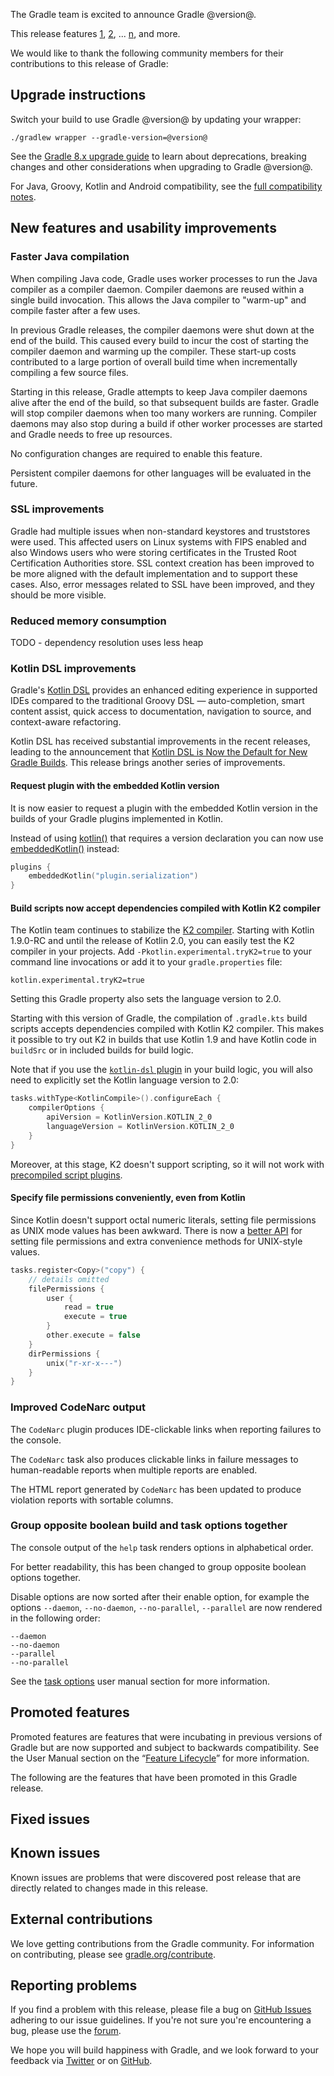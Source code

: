 The Gradle team is excited to announce Gradle @version@.

This release features [1](), [2](), ... [n](), and more.

<!-- 
Include only their name, impactful features should be called out separately below.
 [Some person](https://github.com/some-person)

 THiS LIST SHOULD BE ALPHABETIZED BY [PERSON NAME] - the docs:updateContributorsInReleaseNotes task will enforce this ordering, which is case-insensitive.
-->
We would like to thank the following community members for their contributions to this release of Gradle:

## Upgrade instructions

Switch your build to use Gradle @version@ by updating your wrapper:

`./gradlew wrapper --gradle-version=@version@`

See the [Gradle 8.x upgrade guide](userguide/upgrading_version_8.html#changes_@baseVersion@) to learn about deprecations, breaking changes and other considerations when upgrading to Gradle @version@.

For Java, Groovy, Kotlin and Android compatibility, see the [full compatibility notes](userguide/compatibility.html).   

## New features and usability improvements

<!-- Do not add breaking changes or deprecations here! Add them to the upgrade guide instead. -->

<!--

================== TEMPLATE ==============================

<a name="FILL-IN-KEY-AREA"></a>
### FILL-IN-KEY-AREA improvements

<<<FILL IN CONTEXT FOR KEY AREA>>>
Example:
> The [configuration cache](userguide/configuration_cache.html) improves build performance by caching the result of
> the configuration phase. Using the configuration cache, Gradle can skip the configuration phase entirely when
> nothing that affects the build configuration has changed.

#### FILL-IN-FEATURE
> HIGHLIGHT the usecase or existing problem the feature solves
> EXPLAIN how the new release addresses that problem or use case
> PROVIDE a screenshot or snippet illustrating the new feature, if applicable
> LINK to the full documentation for more details

================== END TEMPLATE ==========================


==========================================================
ADD RELEASE FEATURES BELOW
vvvvvvvvvvvvvvvvvvvvvvvvvvvvvvvvvvvvvvvvvvvvvvvvvvvvvvvvvv -->

### Faster Java compilation

When compiling Java code, Gradle uses worker processes to run the Java compiler as a compiler daemon. 
Compiler daemons are reused within a single build invocation. 
This allows the Java compiler to "warm-up" and compile faster after a few uses. 

In previous Gradle releases, the compiler daemons were shut down at the end of the build.
This caused every build to incur the cost of starting the compiler daemon and warming up the compiler.
These start-up costs contributed to a large portion of overall build time when incrementally compiling a few source files.

Starting in this release, Gradle attempts to keep Java compiler daemons alive after the end of the build, so that subsequent builds are faster.
Gradle will stop compiler daemons when too many workers are running. 
Compiler daemons may also stop during a build if other worker processes are started and Gradle needs to free up resources.

No configuration changes are required to enable this feature. 

<!-- TODO: Link to blog post that details the measurements -->

Persistent compiler daemons for other languages will be evaluated in the future.

<a name="SSL"></a>
### SSL improvements

Gradle had multiple issues when non-standard keystores and truststores were used.
This affected users on Linux systems with FIPS enabled and also Windows users who were storing certificates in the Trusted Root Certification Authorities store.
SSL context creation has been improved to be more aligned with the default implementation and to support these cases.
Also, error messages related to SSL have been improved, and they should be more visible.

### Reduced memory consumption

TODO - dependency resolution uses less heap

### Kotlin DSL improvements

Gradle's [Kotlin DSL](userguide/kotlin_dsl.html) provides an enhanced editing experience in supported IDEs compared to the traditional Groovy DSL — auto-completion, smart content assist, quick access to documentation, navigation to source, and context-aware refactoring.

Kotlin DSL has received substantial improvements in the recent releases, leading to the announcement that [Kotlin DSL is Now the Default for New Gradle Builds](https://blog.gradle.org/kotlin-dsl-is-now-the-default-for-new-gradle-builds).
This release brings another series of improvements.

#### Request plugin with the embedded Kotlin version

It is now easier to request a plugin with the embedded Kotlin version in the builds of your Gradle plugins implemented in Kotlin.

Instead of using [kotlin()](kotlin-dsl/gradle/org.gradle.kotlin.dsl/kotlin.html) that requires a version declaration you can now use [embeddedKotlin()](kotlin-dsl/gradle/org.gradle.kotlin.dsl/embedded-kotlin.html) instead:

```kotlin
plugins {
    embeddedKotlin("plugin.serialization")
}
```

#### Build scripts now accept dependencies compiled with Kotlin K2 compiler

The Kotlin team continues to stabilize the [K2 compiler](https://blog.jetbrains.com/kotlin/2023/02/k2-kotlin-2-0/).
Starting with Kotlin 1.9.0-RC and until the release of Kotlin 2.0, you can easily test the K2 compiler in your projects.
Add `-Pkotlin.experimental.tryK2=true` to your command line invocations or add it to your `gradle.properties` file:

```properties
kotlin.experimental.tryK2=true
```

Setting this Gradle property also sets the language version to 2.0.

Starting with this version of Gradle, the compilation of `.gradle.kts` build scripts accepts dependencies compiled with Kotlin K2 compiler.
This makes it possible to try out K2 in builds that use Kotlin 1.9 and have Kotlin code in `buildSrc` or in included builds for build logic.

Note that if you use the [`kotlin-dsl` plugin](userguide/kotlin_dsl.html#sec:kotlin-dsl_plugin) in your build logic, you will also need to explicitly set the Kotlin language version to 2.0:

```kotlin
tasks.withType<KotlinCompile>().configureEach {
    compilerOptions {
        apiVersion = KotlinVersion.KOTLIN_2_0
        languageVersion = KotlinVersion.KOTLIN_2_0
    }
}
```

Moreover, at this stage, K2 doesn't support scripting, so it will not work with [precompiled script plugins](userguide/custom_plugins.html#sec:precompiled_plugins).

#### Specify file permissions conveniently, even from Kotlin

Since Kotlin doesn't support octal numeric literals, setting file permissions as UNIX mode values has been awkward.
There is now a [better API](userguide/working_with_files.html#sec:setting_file_permissions) for setting file permissions and extra convenience methods for UNIX-style values.

```kotlin
tasks.register<Copy>("copy") {
    // details omitted
    filePermissions {
        user {
            read = true
            execute = true
        }
        other.execute = false
    }
    dirPermissions {
        unix("r-xr-x---")
    }
}
```

### Improved CodeNarc output

The `CodeNarc` plugin produces IDE-clickable links when reporting failures to the console.

The `CodeNarc` task also produces clickable links in failure messages to human-readable reports when multiple reports are enabled.

The HTML report generated by `CodeNarc` has been updated to produce violation reports with sortable columns. 

### Group opposite boolean build and task options together

The console output of the `help` task renders options in alphabetical order.

For better readability, this has been changed to group opposite boolean options together.

Disable options are now sorted after their enable option, for example the options `--daemon`, `--no-daemon`, `--no-parallel`, `--parallel` are now rendered in the following order:

```console
--daemon
--no-daemon
--parallel
--no-parallel
```

See the [task options](userguide/custom_tasks.html#sec:listing_task_options) user manual section for more information.

<!-- ^^^^^^^^^^^^^^^^^^^^^^^^^^^^^^^^^^^^^^^^^^^^^^^^^^^^^
ADD RELEASE FEATURES ABOVE
==========================================================

-->

## Promoted features
Promoted features are features that were incubating in previous versions of Gradle but are now supported and subject to backwards compatibility.
See the User Manual section on the “[Feature Lifecycle](userguide/feature_lifecycle.html)” for more information.

The following are the features that have been promoted in this Gradle release.

<!--
### Example promoted
-->

## Fixed issues

<!--
This section will be populated automatically
-->

## Known issues

Known issues are problems that were discovered post release that are directly related to changes made in this release.

<!--
This section will be populated automatically
-->

## External contributions

We love getting contributions from the Gradle community. For information on contributing, please see [gradle.org/contribute](https://gradle.org/contribute).

## Reporting problems

If you find a problem with this release, please file a bug on [GitHub Issues](https://github.com/gradle/gradle/issues) adhering to our issue guidelines.
If you're not sure you're encountering a bug, please use the [forum](https://discuss.gradle.org/c/help-discuss).

We hope you will build happiness with Gradle, and we look forward to your feedback via [Twitter](https://twitter.com/gradle) or on [GitHub](https://github.com/gradle).
